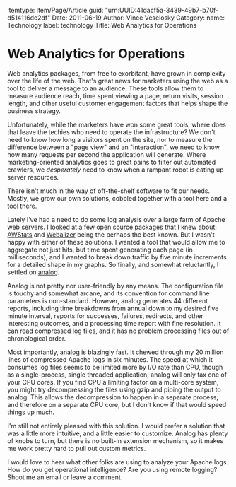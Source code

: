 itemtype: Item/Page/Article
guid: "urn:UUID:41dacf5a-3439-49b7-b70f-d514116de2df"
Date: 2011-06-19
Author: Vince Veselosky
Category:
    name: Technology
    label: technology
Title: Web Analytics for Operations

# Web Analytics for Operations

Web analytics packages, from free to exorbitant, have grown in
complexity over the life of the web. That's great news for marketers
using the web as a tool to deliver a message to an audience. These tools
allow them to measure audience reach, time spent viewing a page, return
visits, session length, and other useful customer engagement factors
that helps shape the business strategy.

Unfortunately, while the marketers have won some great tools, where does
that leave the techies who need to operate the infrastructure? We don't
need to know how long a visitors spent on the site, nor to measure the
difference between a "page view" and an "interaction", we need to know
how many requests per second the application will generate. Where
marketing-oriented analytics goes to great pains to filter out automated
crawlers, we *desperately* need to know when a rampant robot is eating
up server resources.

There isn't much in the way of off-the-shelf software to fit our needs.
Mostly, we grow our own solutions, cobbled together with a tool here and
a tool there.

Lately I've had a need to do some log analysis over a large farm of
Apache web servers. I looked at a few open source packages that I knew
about: [AWStats][] and [Webalizer][] being the perhaps the best
known. But I wasn't happy with either of these solutions. I wanted a
tool that would allow me to aggregate not just hits, but time spent
generating each page (in milliseconds), and I wanted to break down
traffic by five minute increments for a detailed shape in my graphs. So
finally, and somewhat reluctantly, I settled on [analog][].

Analog is not pretty nor user-friendly by any means. The configuration
file is touchy and somewhat arcane, and its convention for command line
parameters is non-standard. However, analog generates 44 different
reports, including time breakdowns from annual down to my desired five
minute interval, reports for successes, failures, redirects, and other
interesting outcomes, and a processing time report with fine resolution.
It can read compressed log files, and it has no problem processing files
out of chronological order.

Most importantly, analog is blazingly fast. It chewed through my 20
million lines of compressed Apache logs in six minutes. The speed at
which it consumes log files seems to be limited more by I/O rate than
CPU, though as a single-process, single threaded application, analog
will only tax one of your CPU cores. If you find CPU a limiting factor
on a multi-core system, you might try decompressing the files using gzip
and piping the output to analog. This allows the decompression to happen
in a separate process, and therefore on a separate CPU core, but I don't
know if that would speed things up much.

I'm still not entirely pleased with this solution. I would prefer a
solution that was a little more intuitive, and a little easier to
customize. Analog has plenty of knobs to turn, but there is no built-in
extension mechanism, so it makes me work pretty hard to pull out custom
metrics.

I would love to hear what other folks are using to analyze your Apache
logs. How do you get operational intelligence? Are you using remote
logging? Shoot me an email or leave a comment.

  [AWStats]: http://awstats.sourceforge.net/
  [Webalizer]: http://www.mrunix.net/webalizer/
  [analog]: http://www.analog.cx/
